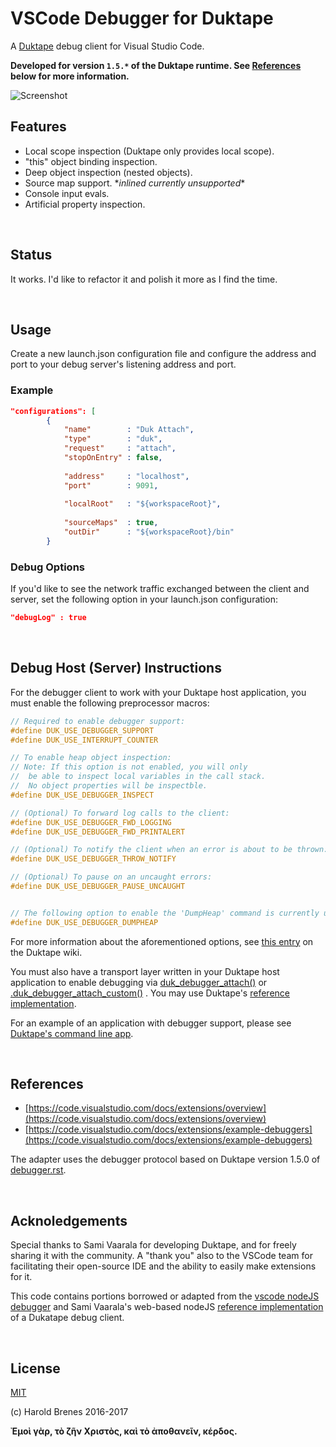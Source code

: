 # VSCode Debugger for Duktape

A [Duktape](https://github.com/svaarala/duktape) debug client for Visual Studio Code.

**Developed for version `1.5.*` of the Duktape runtime. See [References](#References) below for more information.**

![Screenshot](https://raw.githubusercontent.com/harold-b/vscode-duktape-debug/master/img/screenshot.gif)

## Features
 - Local scope inspection (Duktape only provides local scope).
 - "this" object binding inspection.
 - Deep object inspection (nested objects).
 - Source map support. \**inlined currently unsupported*\*
 - Console input evals.
 - Artificial property inspection.
 
</br>

## Status
It works. I'd like to refactor it and polish it more as I find the time.

</br>

## Usage
Create a new launch.json configuration file and configure the address and port to your debug server's listening address and port.

### Example
``` JSON
"configurations": [
        {
            "name"        : "Duk Attach",
            "type"        : "duk",
            "request"     : "attach",
            "stopOnEntry" : false,
            
            "address"     : "localhost",
            "port"        : 9091,
            
            "localRoot"   : "${workspaceRoot}",
            
            "sourceMaps"  : true,
            "outDir"      : "${workspaceRoot}/bin"
        }
```

### Debug Options

If you'd like to see the network traffic exchanged between the client and server, set the following option in your launch.json configuration:
``` JSON
"debugLog" : true
```

</br>

## Debug Host (Server) Instructions
For the debugger client to work with your Duktape host application, you must enable the following preprocessor macros:

``` C
// Required to enable debugger support:
#define DUK_USE_DEBUGGER_SUPPORT
#define DUK_USE_INTERRUPT_COUNTER

// To enable heap object inspection:
// Note: If this option is not enabled, you will only
//  be able to inspect local variables in the call stack.
//  No object properties will be inspectble.
#define DUK_USE_DEBUGGER_INSPECT

// (Optional) To forward log calls to the client:
#define DUK_USE_DEBUGGER_FWD_LOGGING
#define DUK_USE_DEBUGGER_FWD_PRINTALERT

// (Optional) To notify the client when an error is about to be thrown:
#define DUK_USE_DEBUGGER_THROW_NOTIFY

// (Optional) To pause on an uncaught errors:
#define DUK_USE_DEBUGGER_PAUSE_UNCAUGHT


// The following option to enable the 'DumpHeap' command is currently unsupported.
#define DUK_USE_DEBUGGER_DUMPHEAP
```
For more information about the aforementioned options, see [this entry](http://wiki.duktape.org/ConfigOptions.html) on the Duktape wiki.

You must also have a transport layer written in your Duktape host application to enable debugging via [duk_debugger_attach()](http://duktape.org/api.html#duk_debugger_attach) or [.duk_debugger_attach_custom()](http://duktape.org/api.html#duk_debugger_attach_custom) . You may use Duktape's [reference implementation](https://github.com/svaarala/duktape/tree/master/examples/debug-trans-socket).

For an example of an application with debugger support, please see [Duktape's command line app](https://github.com/svaarala/duktape/tree/master/examples/cmdline).

</br>

## References
 - [https://code.visualstudio.com/docs/extensions/overview](https://code.visualstudio.com/docs/extensions/overview)
 - [https://code.visualstudio.com/docs/extensions/example-debuggers](https://code.visualstudio.com/docs/extensions/example-debuggers)

The adapter uses the debugger protocol based on Duktape version 1.5.0 of [debugger.rst](https://github.com/svaarala/duktape/blob/v1.5.0/doc/debugger.rst).

</br>

## Acknoledgements
Special thanks to Sami Vaarala for developing Duktape, and for freely sharing it with the community.
A "thank you" also to the VSCode team for facilitating their open-source IDE and the ability to easily make extensions for it.

This code contains portions borrowed or adapted from the [vscode nodeJS debugger](https://github.com/Microsoft/vscode-node-debug) and Sami Vaarala's web-based nodeJS [reference implementation](https://github.com/svaarala/duktape/tree/master/debugger) of a Dukatape debug client.

</br>

## License
[MIT](https://github.com/harold-b/vscode-duktape-debug/blob/master/LICENSE.txt)

(c) Harold Brenes 2016-2017

**Ἐμοὶ γὰρ, τὸ ζῆν Χριστὸς, καὶ τὸ ἀποθανεῖν, κέρδος.**